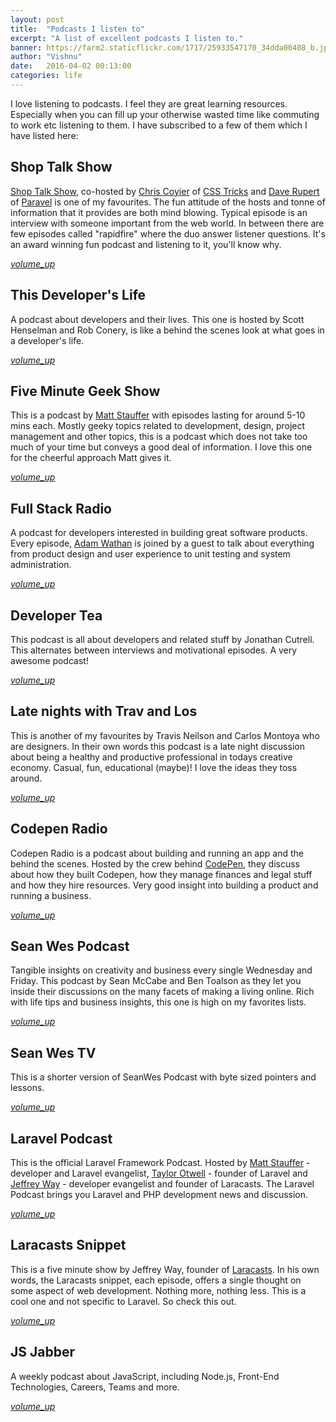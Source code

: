 ```yaml
---
layout: post
title:  "Podcasts I listen to"
excerpt: "A list of excellent podcasts I listen to."
banner: https://farm2.staticflickr.com/1717/25933547170_34dda00408_b.jpg
author: "Vishnu"
date:   2016-04-02 00:13:00
categories: life
---
```

I love listening to podcasts. I feel they are great learning resources. Especially when you can fill up your otherwise wasted time like commuting to work etc listening to them. I have subscribed to a few of them which I have listed here:

## Shop Talk Show

[Shop Talk Show](http://shoptalkshow.com), co-hosted by [Chris Coyier](http://chriscoyier.net) of [CSS Tricks](http://css-tricks.com) and [Dave Rupert](http://daverupert.com) of [Paravel](http://paravelinc.com) is one of my favourites. The fun attitude of the hosts and tonne of information that it provides are both mind blowing. Typical episode is an interview with someone important from the web world. In between there are few episodes called "rapidfire" where the duo answer listener questions. It's an award winning fun podcast and listening to it, you'll know why.

<a href="http://shoptalkshow.com" target="_blank" class="btn-floating btn-large waves-effect waves-light red" title="listen to podcast"><i class="material-icons">volume_up</i></a>

## This Developer's Life

A podcast about developers and their lives. This one is hosted by Scott Henselman and  Rob Conery, is like a behind the scenes look at what goes in a developer's life.

<a href="http://thisdeveloperslife.com/" target="_blank" class="btn-floating btn-large waves-effect waves-light red" title="listen to podcast"><i class="material-icons">volume_up</i></a>

## Five Minute Geek Show

This is a podcast by [Matt Stauffer](http://mattstauffer.co) with episodes lasting for around 5-10 mins each. Mostly geeky topics related to development, design, project management and other topics, this is a podcast which does not take too much of your time but conveys a good deal of information. I love this one for the cheerful approach Matt gives it.

<a href="http://fiveminutegeekshow.com" target="_blank" class="btn-floating btn-large waves-effect waves-light red" title="listen to podcast"><i class="material-icons">volume_up</i></a>

## Full Stack Radio

A podcast for developers interested in building great software products. Every episode, [Adam Wathan](http://adamwathan.me) is joined by a guest to talk about everything from product design and user experience to unit testing and system administration.

<a href="http://fullstackradio.com" target="_blank" class="btn-floating btn-large waves-effect waves-light red" title="listen to podcast"><i class="material-icons">volume_up</i></a>

## Developer Tea

This podcast is all about developers and related stuff by Jonathan Cutrell. This alternates between interviews and motivational episodes. A very awesome podcast!

<a href="http://developertea.com" target="_blank" class="btn-floating btn-large waves-effect waves-light red" title="listen to podcast"><i class="material-icons">volume_up</i></a>

## Late nights with Trav and Los

This is another of my favourites by Travis Neilson and Carlos Montoya who are designers. In their own words this  podcast is a late night discussion about being a healthy and productive professional in todays creative economy. Casual, fun, educational (maybe)! I love the ideas they toss around.

<a href="http://www.travandlos.com/" target="_blank" class="btn-floating btn-large waves-effect waves-light red" title="listen to podcast"><i class="material-icons">volume_up</i></a>

## Codepen Radio

Codepen Radio is a podcast about building and running an app and the behind the scenes. Hosted by the crew behind [CodePen](http://codepen.io), they discuss about how they built Codepen, how they manage finances and legal stuff and how they hire resources. Very good insight into building a product and running a business. 

<a href="https://blog.codepen.io/radio/" target="_blank" class="btn-floating btn-large waves-effect waves-light red" title="listen to podcast"><i class="material-icons">volume_up</i></a>

## Sean Wes Podcast

Tangible insights on creativity and business every single Wednesday and Friday. This podcast by Sean McCabe and Ben Toalson as they let you inside their discussions on the many facets of making a living online. Rich with life tips and business insights, this one is high on my favorites lists.

<a href="http://seanwes.com/podcast/" target="_blank" class="btn-floating btn-large waves-effect waves-light red" title="listen to podcast"><i class="material-icons">volume_up</i></a>

## Sean Wes TV

This is a shorter version of SeanWes Podcast with byte sized pointers and lessons.

<a href="http://seanwes.com/tv/" target="_blank" class="btn-floating btn-large waves-effect waves-light red" title="listen to podcast"><i class="material-icons">volume_up</i></a>

## Laravel Podcast

This is the official Laravel Framework Podcast. Hosted by [Matt Stauffer](http://mattstauffer.co) - developer and Laravel evangelist, [Taylor Otwell](http://taylorotwell.com) - founder of Laravel and [Jeffrey Way](http://laracasts.com) - developer evangelist and founder of Laracasts. The Laravel Podcast brings you Laravel and PHP development news and discussion.

<a href="http://www.laravelpodcast.com/" target="_blank" class="btn-floating btn-large waves-effect waves-light red" title="listen to podcast"><i class="material-icons">volume_up</i></a>

## Laracasts Snippet

This is a five minute show by Jeffrey Way, founder of [Laracasts](http://laracasts.com). In his own words, the Laracasts snippet, each episode, offers a single thought on some aspect of web development. Nothing more, nothing less. This is a cool one and not specific to Laravel. So check this out.

<a href="http://laracasts.audio" target="_blank" class="btn-floating btn-large waves-effect waves-light red" title="listen to podcast"><i class="material-icons">volume_up</i></a>

## JS Jabber

A weekly podcast about JavaScript, including Node.js, Front-End Technologies, Careers, Teams and more. 

<a href="https://devchat.tv/js-jabber" target="_blank" class="btn-floating btn-large waves-effect waves-light red" title="listen to podcast"><i class="material-icons">volume_up</i></a>